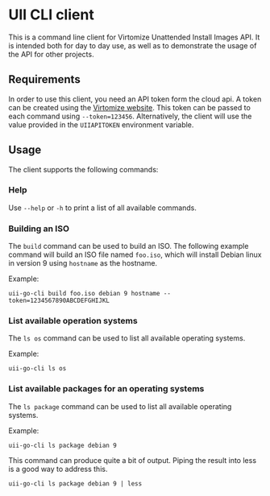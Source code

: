 # UII CLI client
This is a command line client for Virtomize Unattended Install Images API. 
It is intended both for day to day use, as well as to demonstrate the usage of the API for other projects. 

## Requirements
In order to use this client, you need an API token form the cloud api.
A token can be created using the [Virtomize website](virtomize.com).
This token can be passed to each  command using `--token=123456`.
Alternatively, the client will use the value provided in the `UIIAPITOKEN` environment variable.


## Usage
The client supports the following commands:

### Help
Use `--help` or `-h` to print a list of all available commands.

### Building an ISO

The `build` command can be used to build an ISO.
The following example command will build an ISO file named `foo.iso`, which will install Debian linux in version 9 using `hostname` as the hostname. 

Example: 
```shell
uii-go-cli build foo.iso debian 9 hostname --token=1234567890ABCDEFGHIJKL
```

### List available operation systems

The `ls os` command can be used to list all available operating systems.

Example:
```shell
uii-go-cli ls os
```

### List available packages for an operating systems

The `ls package` command can be used to list all available operating systems.

Example:
```shell 
uii-go-cli ls package debian 9
```

This command can produce quite a bit of output.
Piping the result into less is a good way to address this. 

```shell
uii-go-cli ls package debian 9 | less
```
